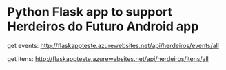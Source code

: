 # Python Flask app to support Herdeiros do Futuro Android app


get events: http://flaskappteste.azurewebsites.net/api/herdeiros/events/all

get itens: http://flaskappteste.azurewebsites.net/api/herdeiros/itens/all



